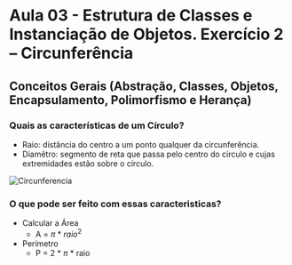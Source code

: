 # Aula 03 - Estrutura de Classes e Instanciação de Objetos. Exercício 2 – Circunferência
## Conceitos Gerais (Abstração, Classes, Objetos, Encapsulamento, Polimorfismo e Herança)

### Quais as características de um Círculo?

- Raio: distância do centro a um ponto qualquer da circunferência.
- Diamêtro: segmento de reta que passa pelo centro do círculo e cujas extremidades estão sobre o círculo.

![Circunferencia](https://github.com/brunamota/POO/assets/66503956/5cbf2998-fd95-402d-a01f-83eb9c5fc5f9)

### O que pode ser feito com essas caracteristicas?

- Calcular a Área
  - A = $\pi$ * $raio^2$
- Perímetro
  - P = 2 * $\pi$ * raio
